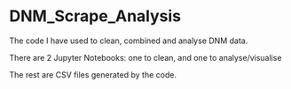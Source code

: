 # DNM_Scrape_Analysis
The code I have used to clean, combined and analyse DNM data.

There are 2 Jupyter Notebooks: one to clean, and one to analyse/visualise

The rest are CSV files generated by the code.
